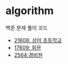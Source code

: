 # algorithm
백준 문제 풀이 코드

- [21608: 상어 초등학교](https://github.com/minnim1010/algorithm/blob/main/21608.cpp)
- [17609: 회문](https://github.com/minnim1010/algorithm/blob/main/17609.cpp)
- [2564:경비원](https://github.com/minnim1010/algorithm/blob/main/2564.cpp)
